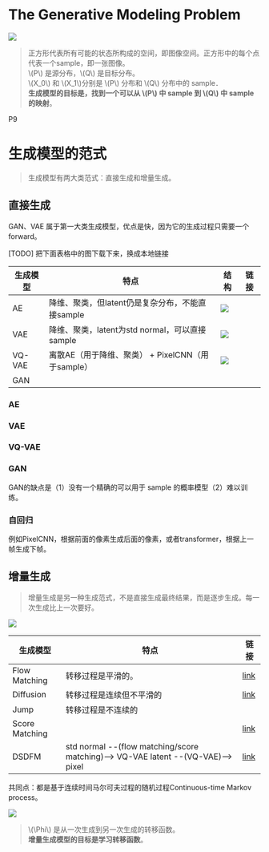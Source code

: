 # The Generative Modeling Problem

![](./assets/P8图.png)   

> 正方形代表所有可能的状态所构成的空间，即图像空间。正方形中的每个点代表一个sample，即一张图像。      
\\(P\\) 是源分布，\\(Q\\) 是目标分布。     
\\(X_0\\) 和 \\(X_1\\)分别是 \\(P\\) 分布和 \\(Q\\) 分布中的 sample．     
**生成模型的目标是，找到一个可以从 \\(P\\) 中 sample 到 \\(Q\\) 中 sample 的映射**。       

P9     
# 生成模型的范式

> 生成模型有两大类范式：直接生成和增量生成。  

## 直接生成

GAN、VAE 属于第一大类生成模型，优点是快，因为它的生成过程只需要一个forward。  

[TODO] 把下面表格中的图下载下来，换成本地链接

|生成模型|特点|结构|链接|
|---|---|---|---|
|AE|降维、聚类，但latent仍是复杂分布，不能直接sample|![](https://pica.zhimg.com/v2-350331de3d1f8c7c02df2d4a89e1b676_r.jpg)|
|VAE|降维、聚类，latent为std normal，可以直接sample|![](https://pic1.zhimg.com/v2-a9769819dddedc52151bf12f2ac98ad8_1440w.jpg)|
|VQ-VAE|离散AE（用于降维、聚类） + PixelCNN（用于sample）|![](https://pic3.zhimg.com/v2-ece699c485581ba30cc739ce1c51d9b4_1440w.jpg)|
|GAN|

### AE

### VAE

### VQ-VAE

### GAN

GAN的缺点是（1）没有一个精确的可以用于 sample 的概率模型（2）难以训练。     

### 自回归

例如PixelCNN，根据前面的像素生成后面的像素，或者transformer，根据上一帧生成下帧。

## 增量生成 

> 增量生成是另一种生成范式，不是直接生成最终结果，而是逐步生成。每一次生成比上一次要好。

![](./assets/P10图2.png)

|生成模型|特点|链接|
|---|---|---|
|Flow Matching|转移过程是平滑的。| [link](./NeurIPS2024FlowMatchigTurorial/FlowMatchingBasics.md)|
|Diffusion| 转移过程是连续但不平滑的 | [link](./diffusion-tutorial-part/Fundamentals/DenoisingDiffusionProbabilisticModels.md)|
|Jump|转移过程是不连续的|
|Score Matching||[link](./diffusion-tutorial-part/Fundamentals/Score-basedGenerativeModelingwithDifferentialEquations.md)|
|DSDFM|std normal --(flow matching/score matching)--> VQ-VAE latent --(VQ-VAE)--> pixel|[link](https://caterpillarstudygroup.github.io/ReadPapers/92.html)|

共同点：都是基于连续时间马尔可夫过程的随机过程Continuous-time Markov process。      

![](./assets/P10图1-0.png)

> \\(\Phi\\) 是从一次生成到另一次生成的转移函数。    
**增量生成模型的目标是学习转移函数**。      

